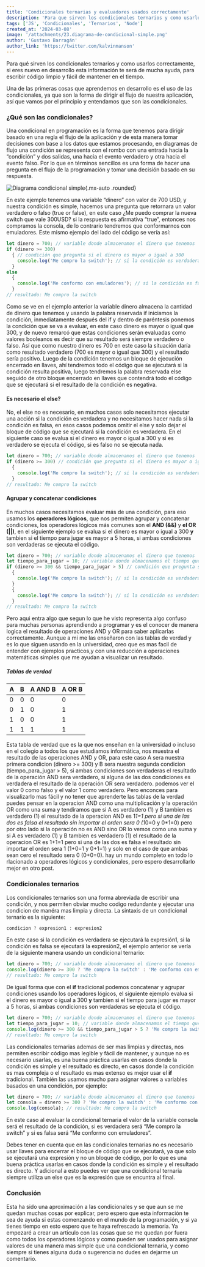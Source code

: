 ```yaml
---
title: 'Condicionales ternarias y evaluadores usados correctamente'
description: 'Para que sirven los condicionales ternarios y como usarlos correctamente, si eres nuevo en desarrollo esta información te será de mucha ayuda, para escribir código limpio y fácil de mantener en el tiempo.'
tags: ['JS', 'Condicionales', 'Ternarios', 'Node']
created_at: '2024-03-08'
image: '/attachments/23.diagrama-de-condicional-simple.png'
author: 'Gustavo Barragán'
author_link: 'https://twitter.com/kalvinmanson'
---
```

Para qué sirven los condicionales ternarios y como usarlos correctamente, si eres nuevo en desarrollo esta información te será de mucha ayuda, para escribir código limpio y fácil de mantener en el tiempo.

Una de las primeras cosas que aprendemos en desarrollo es el uso de las condicionales, ya que son la forma de dirigir el flujo de nuestra aplicación, así que vamos por el principio y entendamos que son las condicionales.

### ¿Qué son las condicionales?
Una condicional en programación es la forma que tenemos para dirigir basado en una regla el flujo de la aplicación y de esta manera tomar decisiones con base a los datos que estamos procesando, en diagramas de flujo una condición se representa con el rombo con una entrada hacia la “condición” y dos salidas, una hacia el evento verdadero y otra hacia el evento falso. Por lo que en términos sencillos es una forma de hacer una pregunta en el flujo de la programación y tomar una decisión basado en su respuesta. 

![Diagrama condicional simple](/attachments/23.diagrama-de-condicional-simple.png){.mx-auto .rounded}

En este ejemplo tenemos una variable “dinero” con valor de 700 USD, y nuestra condición es simple, hacemos una pregunta que retornara un valor verdadero o falso (true or false), en este caso ¿Me puedo comprar la nueva switch que vale 300USD? si la respuesta es afirmativa “true”, entonces nos compramos la consola, de lo contrario tendremos que conformarnos con emuladores. Este mismo ejemplo del lado del código se vería así:

```javascript
let dinero = 700; // variable donde almacenamos el dinero que tenemos
if (dinero >= 300) 
  { // condición que pregunta si el dinero es mayor o igual a 300
    console.log('Me compro la switch'); // si la condición es verdadera
  }
else
  {
    console.log('Me conformo con emuladores'); // si la condición es falsa
  }
// resultado: Me compro la switch
```

Como se ve en el ejemplo anterior la variable dinero almacena la cantidad de dinero que tenemos y usando la palabra reservada if iniciamos la condición, inmediatamente después del if y dentro de paréntesis ponemos la condición que se va a evaluar, en este caso dinero es mayor o igual que 300, y de nuevo remarcó que estas condiciones serán evaluadas como valores booleanos es decir que su resultado será siempre verdadero o falso. Así que como nuestro dinero es 700 en este caso la situación daría como resultado verdadero (700 es mayor o igual que 300) y el resultado sería positivo. Luego de la condición tenemos un bloque de ejecución encerrado en llaves, ahí tendremos todo el código que se ejecutará si la condición resulta positiva, luego tendremos la palabra reservada else seguido de otro bloque encerrado en llaves que contendrá todo el código que se ejecutará si el resultado de la condición es negativa.

#### Es necesario el else?
No, el else no es necesario, en muchos casos solo necesitamos ejecutar una acción si la condición es verdadera y no necesitamos hacer nada si la condición es falsa, en esos casos podemos omitir el else y solo dejar el bloque de código que se ejecutará si la condición es verdadera. En el siguiente caso se evalua si el dinero es mayor o igual a 300 y si es verdadero se ejecuta el código, si es falso no se ejecuta nada.

```javascript
let dinero = 700; // variable donde almacenamos el dinero que tenemos
if (dinero >= 300) // condición que pregunta si el dinero es mayor o igual a 300
  {
    console.log('Me compro la switch'); // si la condición es verdadera
  }
// resultado: Me compro la switch
```

#### Agrupar y concatenar condiciones
En muchos casos necesitamos evaluar más de una condición, para eso usamos los **operadores lógicos**, que nos permiten agrupar y concatenar condiciones, los operadores lógicos más comunes son el **AND (&&)** y **el OR (||)**, en el siguiente ejemplo se evalua si el dinero es mayor o igual a 300 **y** tambien si el tiempo para jugar es mayor a 5 horas, si ambas condiciones son verdaderas se ejecuta el código.

```javascript
let dinero = 700; // variable donde almacenamos el dinero que tenemos
let tiempo_para_jugar = 10; // variable donde almacenamos el tiempo que tenemos para jugar
if (dinero >= 300 && tiempo_para_jugar > 5) // condición que pregunta si el dinero es mayor o igual a 300 y el tiempo para jugar es mayor a 5
  { 
    console.log('Me compro la switch'); // si la condición es verdadera
  }
  { 
    console.log('Me compro la switch'); // si la condición es verdadera
  }
// resultado: Me compro la switch
```

Pero aqui entra algo que segun lo que he visto representa algo confuso para muchas personas aprendiendo a programar y es el conocer de manera logica el resultado de operaciones AND y OR para saber aplicarlas correctamente. Aunque a mi me las enseñaron con las tablas de verdad y es lo que siguen usando en la universidad, creo que es mas facil de entender con ejemplos practicos,y con una reducción a operaciones matemáticas simples que me ayudan a visualizar un resultado.

##### Tablas de verdad
| A | B | A AND B | A OR B |
|---|---|---------|--------|
| 0 | 0 |    0    |   0    |
| 0 | 1 |    0    |   1    |
| 1 | 0 |    0    |   1    |
| 1 | 1 |    1    |   1    |

Esta tabla de verdad que es la que nos enseñan en la universidad o incluso en el colegio a todos los que estudiamos informática, nos muestra el resultado de las operaciones AND y OR, para este caso A sera nuestra primera condicion (dinero >= 300) y B sera nuestra segunda condicion (tiempo_para_jugar > 5), si ambas condiciones son verdaderas el resultado de la operación AND sera verdadero, si alguna de las dos condiciones es verdadera el resultado de la operación OR sera verdadero. podemos ver el valor 0 como falso y el valor 1 como verdadero.
Pero enconces para visualizarlo mas fácil y no tener que aprenderte las tablas de la verdad puedes pensar en la operacion AND como una multiplicación y la operación OR como una suma y tendiramos que si A es verdadero (1) y B tambien es verdadero (1) el resultado de la operacion AND es 1*1=1 pero si una de las dos es falsa el resultado sin importar el orden sera 0 (1*0=0 y 0*1=0) pero por otro lado si la operación no es AND sino OR lo vemos como una suma y si A es verdadero (1) y B tambien es verdadero (1) el resultado de la operacion OR es 1+1=1 pero si una de las dos es falsa el resultado sin importar el orden sera 1 (1+0=1 y 0+1=1) y solo en el caso de que ambas sean cero el resultado sera 0 (0+0=0).
hay un mundo completo en todo lo rlacionado a operadores lógicos y condicionales, pero espero desarrollarlo mejor en otro post.

### Condicionales ternarios
Los condicionales ternarios son una forma abreviada de escribir una condición, y nos permiten obviar mucho codigo redundante y ejecutar una condicion de manéra mas limpia y directa. La sintaxis de un condicional ternario es la siguiente:

```javascript
condicion ? expresion1 : expresion2
```

En este caso si la condición es verdadera se ejecutará la expresión1, si la condición es falsa se ejecutará la expresión2, el ejemplo anterior se vería de la siguiente manera usando un condicional ternario:

```javascript
let dinero = 700; // variable donde almacenamos el dinero que tenemos
console.log(dinero >= 300 ? 'Me compro la switch' : 'Me conformo con emuladores'); // condicional ternario
// resultado: Me compro la switch
```

De igual forma que con el **if** tradicional podemos concatenar y agrupar condiciones usando los operadores lógicos, el siguiente ejemplo evalua si el dinero es mayor o igual a 300 **y** tambien si el tiempo para jugar es mayor a 5 horas, si ambas condiciones son verdaderas se ejecuta el código.

```javascript
let dinero = 700; // variable donde almacenamos el dinero que tenemos
let tiempo_para_jugar = 10; // variable donde almacenamos el tiempo que tenemos para jugar
console.log(dinero >= 300 && tiempo_para_jugar > 5 ? 'Me compro la switch' : 'Me conformo con emuladores'); // condicional ternario
// resultado: Me compro la switch
```

Las condicionales ternarias ademas de ser mas limpias y directas, nos permiten escribir código mas legible y fácil de mantener, y aunque no es necesario usarlas, es una buena práctica usarlas en casos donde la condición es simple y el resultado es directo, en casos donde la condición es mas compleja o el resultado es mas extenso es mejor usar el **if** tradicional. También las usamos mucho para asignar valores a variables basados en una condición, por ejemplo:

```javascript
let dinero = 700; // variable donde almacenamos el dinero que tenemos
let consola = dinero >= 300 ? 'Me compro la switch' : 'Me conformo con emuladores'; // condicional ternario
console.log(consola); // resultado: Me compro la switch
```
En este caso al evaluar la condicional ternaria el valor de la variable consola será el resultado de la condición, si es verdadera será “Me compro la switch” y si es falsa será “Me conformo con emuladores”.

Debes tener en cuenta que en las condicionales ternarias no es necesario usar llaves para encerrar el bloque de código que se ejecutará, ya que solo se ejecutará una expresión y no un bloque de código, por lo que es una buena práctica usarlas en casos donde la condición es simple y el resultado es directo. Y adicional a esto puedes ver que una condicional ternaria siempre utiliza un else que es la expresión que se encuntra al final.

### Conclusión
Esta ha sido una aproximación a las condicionales y se que aun se me quedan muchas cosas por explicar, pero espero que esta información te sea de ayuda si estas comenzando en el mundo de la programación, y si ya tienes tiempo en esto espero que te haya refrescado la memoria. Ya empezaré a crear un articulo con las cosas que se me quedan por fuera como todos los operadores lógicos y como pueden ser usados para asignar valores de una manera mas simple que una condicional ternaria, y como siempre si tienes alguna duda o sugerencia no dudes en dejarme un comentario.

